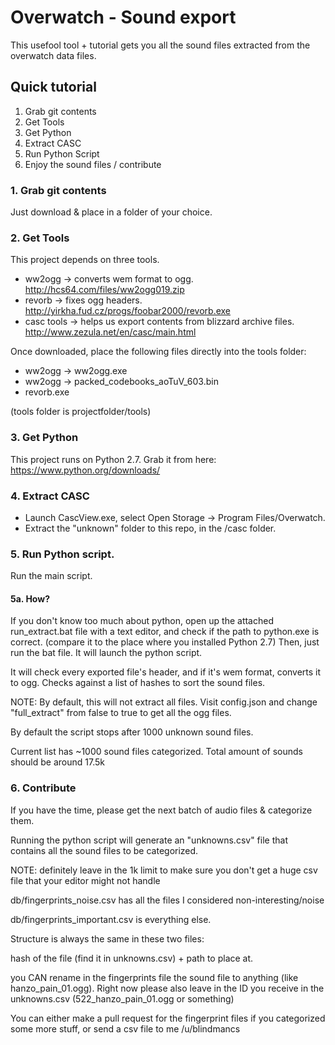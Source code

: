 # Overwatch - Sound export
This usefool tool + tutorial gets you all the sound files extracted from the overwatch data files.

## Quick tutorial
1. Grab git contents
2. Get Tools
3. Get Python
4. Extract CASC
5. Run Python Script
6. Enjoy the sound files / contribute

### 1. Grab git contents
Just download & place in a folder of your choice.

### 2. Get Tools
This project depends on three tools.
* ww2ogg -> converts wem format to ogg. http://hcs64.com/files/ww2ogg019.zip
* revorb -> fixes ogg headers. http://yirkha.fud.cz/progs/foobar2000/revorb.exe
* casc tools -> helps us export contents from blizzard archive files. http://www.zezula.net/en/casc/main.html

Once downloaded, place the following files directly into the tools folder:

* ww2ogg -> ww2ogg.exe
* ww2ogg -> packed_codebooks_aoTuV_603.bin
* revorb.exe

(tools folder is projectfolder/tools)

### 3. Get Python
This project runs on Python 2.7.
Grab it from here: https://www.python.org/downloads/

### 4. Extract CASC
* Launch CascView.exe, select Open Storage -> Program Files/Overwatch.
* Extract the "unknown" folder to this repo, in the /casc folder.

### 5. Run Python script.
Run the main script.

#### 5a. How?
If you don't know too much about python, open up the attached run_extract.bat file with a text editor, and check if the path to python.exe is correct. (compare it to the place where you installed Python 2.7)
Then, just run the bat file. It will launch the python script.

It will check every exported file's header, and if it's wem format, converts it to ogg.
Checks against a list of hashes to sort the sound files.

NOTE: By default, this will not extract all files. Visit config.json and change "full_extract" from false to true to get all the ogg files.

By default the script stops after 1000 unknown sound files.

Current list has ~1000 sound files categorized. Total amount of sounds should be around 17.5k

### 6. Contribute
If you have the time, please get the next batch of audio files & categorize them.

Running the python script will generate an "unknowns.csv" file that contains all the sound files to be categorized.

NOTE: definitely leave in the 1k limit to make sure you don't get a huge csv file that your editor might not handle

db/fingerprints_noise.csv has all the files I considered non-interesting/noise

db/fingerprints_important.csv is everything else.

Structure is always the same in these two files:

hash of the file (find it in unknowns.csv) + path to place at.

you CAN rename in the fingerprints file the sound file to anything (like hanzo_pain_01.ogg). Right now please also leave in the ID you receive in the unknowns.csv (522_hanzo_pain_01.ogg or something)

You can either make a pull request for the fingerprint files if you categorized some more stuff, or send a csv file to me /u/blindmancs
